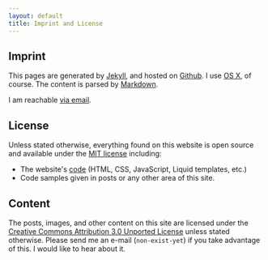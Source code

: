 ```yaml
---
layout: default
title: Imprint and License
---
```


Imprint
-------

This pages are generated by [Jekyll][1], and hosted on [Github][2]. I use [OS X][3], of course. The content is parsed by [Markdown][4].

I am reachable [via email][5].

License
-------

Unless stated otherwise, everything found on this website is open source and available under the [MIT license][6] including:

*   The website's [code][7] (HTML, CSS, JavaScript, Liquid templates, etc.)
*   Code samples given in posts or any other area of this site.

Content
-------

The posts, images, and other content on this site are licensed under the [Creative Commons Attribution 3.0 Unported License][8] unless stated otherwise. Please send me an e-mail (`non-exist-yet`) if you take advantage of this. I would like to hear about it.

[1]: http://jekyllrb.com/
[2]: http://github.com/
[3]: http://www.apple.com/osx/
[4]: http://daringfireball.net/projects/markdown/
[5]: /gpg/
[6]: http://opensource.org/licenses/mit-license.php
[7]: https://github.com/Jason-Chan/Jason-Chan.github.io
[8]: http://creativecommons.org/licenses/by/3.0/
